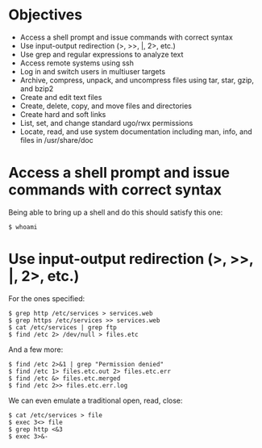# Objectives

* Access a shell prompt and issue commands with correct syntax
* Use input-output redirection (>, >>, |, 2>, etc.)
* Use grep and regular expressions to analyze text
* Access remote systems using ssh
* Log in and switch users in multiuser targets
* Archive, compress, unpack, and uncompress files using tar, star, gzip, and bzip2
* Create and edit text files
* Create, delete, copy, and move files and directories
* Create hard and soft links
* List, set, and change standard ugo/rwx permissions
* Locate, read, and use system documentation including man, info, and files in /usr/share/doc

# Access a shell prompt and issue commands with correct syntax

Being able to bring up a shell and do this should satisfy this one:

    $ whoami

# Use input-output redirection (>, >>, |, 2>, etc.)

For the ones specified:

    $ grep http /etc/services > services.web
    $ grep https /etc/services >> services.web
    $ cat /etc/services | grep ftp
    $ find /etc 2> /dev/null > files.etc

And a few more:

    $ find /etc 2>&1 | grep "Permission denied"
    $ find /etc 1> files.etc.out 2> files.etc.err
    $ find /etc &> files.etc.merged
    $ find /etc 2>> files.etc.err.log

We can even emulate a traditional open, read, close:

    $ cat /etc/services > file
    $ exec 3<> file
    $ grep http <&3
    $ exec 3>&-
